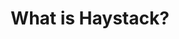 ---
layout: index
title: What is Haystack?
# Hero
hero:
  title: Haystack - the Open Source NLP framework
  subtitle: Enabling end-to-end semantic search applications
  bulletPoints:
    - Lorem ipsum dolor sit amet, consectetur adipisicing elit, nisi quisquam et eveniet nesciunt repellendus
    - Nihil sit fugiat, reiciendis impedit voluptate tenetur soluta praesentium. Reiciendis, ut!
  buttons:
    - buttonText: Learn more
      url: /
  image: /images/hero-placeholder.png

# Showcase
showcase:
  title: Enabling Semantic Search
  showcaseItems:
    - title: Lorem ipsum dolor sit amet, consectetur adipisicing elit.
      text: Similique quod, aspernatur rem ad iure iste, sapiente corrupti dicta quam repudiandae sed culpa perferendis dolorem dolor.
      url: /
      buttonText: Explore Docs
      image:
        url: /images/card-placeholder.jpg
        alt: placeholder img
    - title: Lorem ipsum dolor sit amet, consectetur adipisicing elit.
      text: Nihil sit fugiat, reiciendis impedit voluptate tenetur soluta praesentium. Reiciendis, sapiente corrupti dicta quam.
      url: /
      buttonText: Explore Docs
      image:
        url: /images/card-placeholder-2.jpg
        alt: placeholder img

# Features
features:
  featureItems:
    - title: Latest Models
      text: Pick any Transformer model from Hugging Face's Model Hub, experiment, find the one that works.
      icon: /images/transformer-models.svg
    - title: Flexible Document Store
      text: Use Haystack NLP components on top of Elasticsearch, OpenSearch, or plain SQL.
      icon: /images/document-store.svg
    - title: Vector Databases
      text: Boost search performance with Pinecone, Milvus, FAISS, or Weaviate vector databases, and dense passage retrieval.
      icon: /images/vector-databases.svg
    - title: Scalable
      text: Build semantic search and question answering applications that can scale to millions of documents.
      icon: /images/scalable.svg
    - title: End-to-end
      text: Building blocks for the entire product development cycle such as file converters, indexing functions, models, labeling tools, domain adaptation modules, and REST API.
      icon: /images/end-to-end.svg
    - title: Pipelines
      text: It's not one-size-fits-all! Combine nodes into flexible and scalable pipelines and launch powerful natural language processing systems.
      icon: /images/pipelines.svg

---